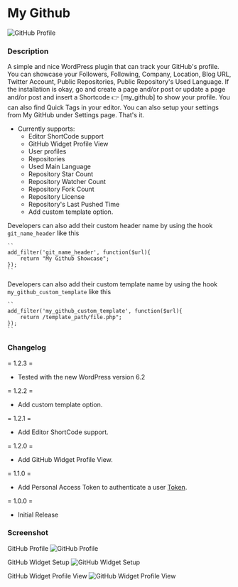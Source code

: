 # My Github
![GitHub Profile](https://ps.w.org/my-github/assets/banner-1544x500.jpg?rev=2524982)

### Description
A simple and nice WordPress plugin that can track your GitHub's profile. You can showcase your Followers, Following, Company, Location, Blog URL, Twitter Account, Public Repositories, Public Repository's Used Language.
If the installation is okay, go  and create a page and/or post or update a page and/or post and insert a Shortcode 👉 [my_github] to show your profile.
You can also find Quick Tags in your editor. You can also setup your settings from My GitHub under Settings page. That's it.
* Currently supports:
    * Editor ShortCode support
    * GitHub Widget Profile View
    * User profiles
    * Repositories
    * Used Main Language
    * Repository Star Count
    * Repository Watcher Count
    * Repository Fork Count
    * Repository License
    * Repository's Last Pushed Time
    * Add custom template option.

Developers can also add their custom header name by using the hook `git_name_header`  like this

    ``
    add_filter('git_name_header', function($url){
        return "My Github Showcase";
    });
    ``
        
Developers can also add their custom template name by using the hook `my_github_custom_template`  like this

    ``
    add_filter('my_github_custom_template', function($url){
        return /template_path/file.php";
    });
    ``
### Changelog
= 1.2.3 =
* Tested with the new WordPress version 6.2

= 1.2.2 =
* Add custom template option.

= 1.2.1 =
* Add Editor ShortCode support.

= 1.2.0 =
* Add GitHub Widget Profile View.

= 1.1.0 =
* Add Personal Access Token to authenticate a user [Token](https://github.com/settings/tokens).

= 1.0.0 =
* Initial Release

### Screenshot
GitHub Profile
![GitHub Profile](https://ps.w.org/my-github/assets/Screenshot-1.png?rev=2519845)

GitHub Widget Setup
![GitHub Widget Setup](https://ps.w.org/my-github/assets/Screenshot-2.jpg?rev=2520485)

GitHub Widget Profile View
![GitHub Widget Profile View](https://ps.w.org/my-github/assets/Screenshot-3.png?rev=2519845)
